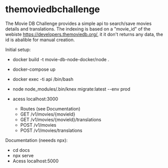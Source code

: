 # themoviedbchallenge

The Movie DB Challenge provides a simple api to search/save movies details and translations. The indexing is based on a "movie_id" of the webiste https://developers.themoviedb.org/, it it don't returns any data, the id is abalible for manual creation.

Initial setup:

- docker build -t movie-db-node-docker/node .

- docker-compose up

- docker exec -ti api /bin/bash

- node node_modules/.bin/knex migrate:latest --env prod

- acess localhost:3000

  * Routes (see Documentation)
  * GET /v1/movies/{movieId}
  * GET /v1/movies/{movieId}/translations
  * POST /v1/movies
  * POST /v1/movies/translations


Documentation (neeeds npx):

- cd docs
- npx serve
- Acess localhost:5000
